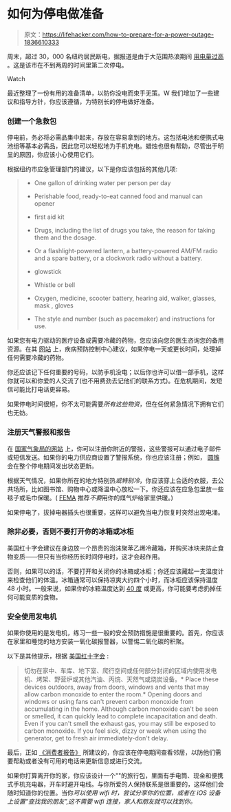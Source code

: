 # 如何为停电做准备

> 原文：<https://lifehacker.com/how-to-prepare-for-a-power-outage-1836610333>

周末，超过 30，000 名纽约居民断电，据报道是由于大范围热浪期间 [用电量过高](https://www.cnn.com/2019/07/22/us/power-outages-continue-in-nyc-and-michigan/index.html) 。这是该市在不到两周的时间里第二次停电。

Watch

最近整理了一份有用的准备清单，以防你没电而束手无策。W 我们增加了一些建议和指导方针，你应该遵循，为特别长的停电做好准备。

### 创建一个急救包

停电前，务必将必需品集中起来，存放在容易拿到的地方。这包括电池和便携式电池组等基本必需品，因此您可以轻松地为手机充电。蜡烛也很有帮助，尽管出于明显的原因，你应该小心使用它们。

根据纽约市应急管理部门的建议，以下是你应该包括的其他几项:

> *   One gallon of drinking water per person per day
> *   Perishable food, ready-to-eat canned food and manual can opener
> *   first aid kit
> *   Drugs, including the list of drugs you take, the reason for taking them and the dosage.
> *   Or a flashlight-powered lantern, a battery-powered AM/FM radio and a spare battery, or a clockwork radio without a battery.
> *   glowstick
> *   Whistle or bell
> *   Oxygen, medicine, scooter battery, hearing aid, walker, glasses, mask , gloves
> 
> *   The style and number (such as pacemaker) and instructions for use.

如果您有电力驱动的医疗设备或需要冷藏的药物，您应该向您的医生咨询您的备用资源。在其 [网站](https://www.cdc.gov/disasters/poweroutage/needtoknow.html) 上，疾病预防控制中心建议，如果停电一天或更长时间，处理掉任何需要冷藏的药物。

你还应该记下任何重要的号码，以防手机没电；以后你也许可以借一部手机，这样你就可以和你爱的人交流了(也不用费劲去记他们的联系方式)。在危机期间，发短信可能比打电话更容易。

如果停电时间很短，你不太可能需要*所有这些物资*，但在任何紧急情况下拥有它们也无妨。

### **注册天气警报和报告**

在 [国家气象局的网站](https://www.weather.gov/subscribe/) 上，你可以注册你附近的警报，这些警报可以通过电子邮件或短信发送。如果你的电力供应商设置了警报系统，你也应该注册；例如， [圆锥](https://www.weather.gov/subscribe/) 会在整个停电期间发出状态更新。

根据天气情况，如果你所在的地方特别热*或特别冷*，你应该穿上合适的衣服，去公共场所，比如图书馆、购物中心或降温中心放松一下。你还应该在应急包里放一些毯子或毛巾保暖。( [FEMA](https://www.fema.gov/media-library-data/1527865875064-7a5a439a4714d4bb8d553294e0023d2b/PowerOutage_May2018.pdf) 推荐*不要*用你的煤气炉给家里供暖。)

如果停电了，拔掉电器插头也很重要，这样可以避免当电力恢复时突然出现电涌。

### 除非必要，否则不要打开你的冰箱或冰柜

美国红十字会建议在身边放一个昂贵的泡沫聚苯乙烯冷藏箱，并购买冰块来防止食物变质——但只有当你经历长时间停电时，这才会起作用。

否则，如果可以的话，不要打开和关闭你的冰箱或冰柜；你还应该藏起一支温度计来检查他们的体温。冰箱通常可以保持凉爽大约四个小时，而冰柜应该保持温度 48 小时。一般来说，如果你的冰箱温度达到 [40 度](https://www.ready.gov/power-outages) 或更高，你可能要考虑扔掉任何可能变质的食物。

### 安全使用发电机

如果你使用的是发电机，练习一些一般的安全预防措施是很重要的。首先，你应该在家里和睡觉的地方安装一氧化碳报警器，以警惕二氧化碳的积聚。

以下是其他提示，根据 [美国红十字会](https://www.redcross.org/get-help/how-to-prepare-for-emergencies/types-of-emergencies/power-outage/safe-generator-use.html) :

> 切勿在家中、车库、地下室、爬行空间或任何部分封闭的区域内使用发电机、烤架、野营炉或其他汽油、丙烷、天然气或烧炭设备。*   Place these devices outdoors, away from doors, windows and vents that may allow carbon monoxide to enter the room.*   Opening doors and windows or using fans can't prevent carbon monoxide from accumulating in the home. Although carbon monoxide can't be seen or smelled, it can quickly lead to complete incapacitation and death. Even if you can't smell the exhaust gas, you may still be exposed to carbon monoxide. If you feel sick, dizzy or weak when using the generator, get to fresh air immediately-don't delay.

最后，正如 [《消费者报告》](https://www.consumerreports.org/home-safety/how-to-survive-a-prolonged-power-outage/) 所建议的，你应该在停电期间查看邻居，以防他们需要帮助或者没有可用的电话来更新信息或进行交流。

如果你打算离开你的家，你应该设计一个""的旅行包，里面有手电筒、现金和便携式手机充电器，开车时避开电线。与你所爱的人保持联系是很重要的，这样他们会随时知道你的位置。当你*可以使用 wifi 时，尝试分享你的位置，或者在 iOS 设备上设置“查找我的朋友”,这不需要 wifi 连接，家人和朋友就可以找到你。*